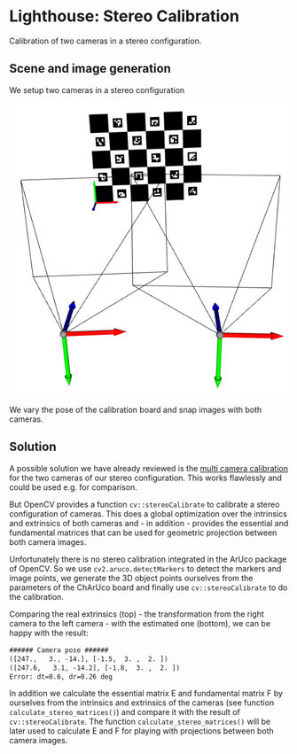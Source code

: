 # Lighthouse: Stereo Calibration

Calibration of two cameras in a stereo configuration.

## Scene and image generation

We setup two cameras in a stereo configuration

![](images/stereo_setup.png)

We vary the pose of the calibration board and snap images with both cameras.

## Solution

A possible solution we have already reviewed is the [multi camera calibration](../2d_calibrate_multiple) for the two cameras of our stereo configuration. This works flawlessly and could be used e.g. for comparison.

But OpenCV provides a function `cv::stereoCalibrate` to calibrate a stereo configuration of cameras. This does a global optimization over the intrinsics and extrinsics of both cameras and - in addition - provides the essential and fundamental matrices that can be used for geometric projection between both camera images.

Unfortunately there is no stereo calibration integrated in the ArUco package of OpenCV. So we use `cv2.aruco.detectMarkers` to detect the markers and image points, we generate the 3D object points ourselves from the parameters of the ChArUco board and finally use `cv::stereoCalibrate` to do the calibration.

Comparing the real extrinsics (top) - the transformation from the right camera to the left camera - with the estimated one (bottom), we can be happy with the result:

```
###### Camera pose ######
([247.,   3., -14.], [-1.5,  3. ,  2. ])
([247.6,   3.1, -14.2], [-1.8,  3. ,  2. ])
Error: dt=0.6, dr=0.26 deg
```

In addition we calculate the essential matrix E and fundamental matrix F by ourselves from the intrinsics and extrinsics of the cameras (see function `calculate_stereo_matrices()`) and compare it with the result of `cv::stereoCalibrate`. The function `calculate_stereo_matrices()` will be later used to calculate E and F for playing with projections between both camera images.
